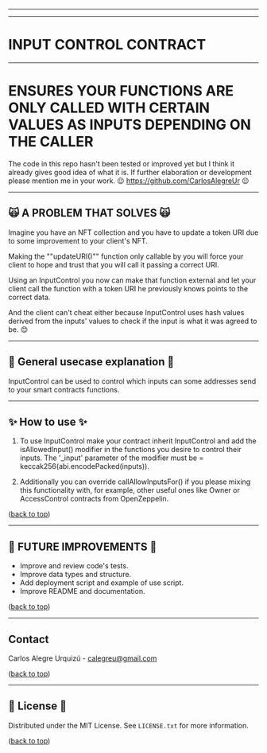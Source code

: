 <hr/>
<hr/>

<a name="readme-top"></a>

# INPUT CONTROL CONTRACT

<hr/>

# ENSURES YOUR FUNCTIONS ARE ONLY CALLED WITH CERTAIN VALUES AS INPUTS DEPENDING ON THE CALLER
The code in this repo hasn't been tested or improved yet but I think it already gives good idea of what it is. If further elaboration or development please mention me in your work.
😉 https://github.com/CarlosAlegreUr 😉

<hr/>

## 🙀 A PROBLEM THAT SOLVES 🙀

Imagine you have an NFT collection and you have to update a token URI due to some improvement to your
client's NFT.

Making the ""updateURI()"" function only callable by you will force your client to hope and trust that you will call it passing a correct URI.

Using an InputControl you now can make that function
external and let your client call the function with a 
token URI he previously knows points to the correct
data.

And the client can't cheat either because InputControl
uses hash values derived from the inputs' values to check
if the input is what it was agreed to be.
😊

<hr/>

## 🤖 General usecase explanation 🤖

InputControl can be used to control which inputs can some addresses send to your smart contracts functions.

<hr/>

## ✨ How to use ✨

1. To use InputControl make your contract inherit InputControl and add the isAllowedInput()
   modifier in the functions you desire to control their inputs. The '\_input' parameter of the
   modifier must be = keccak256(abi.encodePacked(inputs)).

2. Additionally you can override callAllowInputsFor() if you please mixing this functionality with,
   for example, other useful ones like Owner or AccessControl contracts from OpenZeppelin.

([back to top](#🙀-the-problem-🙀))

<hr/>

## 🎉 FUTURE IMPROVEMENTS 🎉

* Improve and review code's tests. 
* Improve data types and structure.
* Add deployment script and example of use script.
* Improve README and documentation.

([back to top](#🙀-the-problem-🙀))

<hr/>

<a name="realcase"></a>

## Contact

Carlos Alegre Urquizú - calegreu@gmail.com

([back to top](#🙀-the-problem-🙀))

<hr/>

## 📜 License 📜

Distributed under the MIT License. See `LICENSE.txt` for more information.

([back to top](#🙀-the-problem-🙀))
